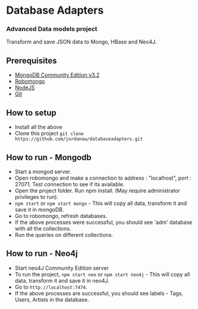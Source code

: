 # Database Adapters
### Advanced Data models project
Transform and save JSON data to Mongo, HBase and Neo4J.

## Prerequisites
- [MongoDB Community Edition v3.2](https://docs.mongodb.com/manual/installation/)
- [Robomongo](https://robomongo.org/)
- [NodeJS](https://nodejs.org/en/download/)
- [Git](https://git-scm.com/downloads)

## How to setup
- Install all the above
- Clone this project `git clone https://github.com/jordanow/databaseadapters.git`

## How to run - Mongodb
- Start a mongod server.
- Open robomongo and make a connection to address : "localhost", port : 27071. Test connection to see if its available.
- Open the project folder. Run npm install. (May require administrator privileges to run). 
- `npm start` or `npm start mongo` - This will copy all data, transform it and save it in mongoDB.
- Go to robomongo, refresh databases.
- If the above processes were successful, you should see 'adm' database with all the collections.
- Run the queries on different collections.

## How to run - Neo4j
- Start neo4J Community Edition server
- To run the project, `npm start neo` or `npm start neo4j` - This will copy all data, transform it and save it in neo4J.
- Go to `http://localhost:7474`.
- If the above processes are successful, you should see labels - Tags, Users, Artists in the database.
